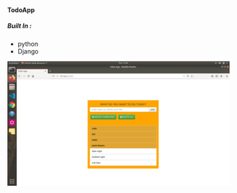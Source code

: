 #### TodoApp
##### Built In :
- python 
- Django

![alt text](s.png "sample image of the project")


